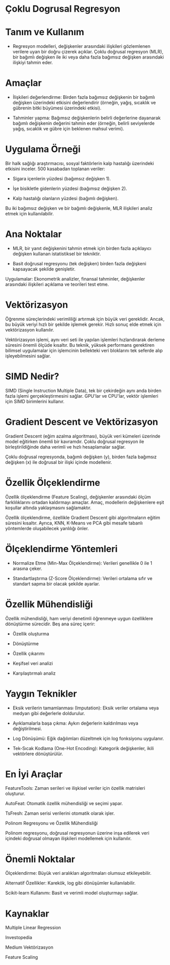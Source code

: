 # Çoklu Dogrusal Regresyon

# Tanım ve Kullanım

- Regresyon modelleri, değişkenler arasındaki ilişkileri gözlemlenen verilere uyan bir doğru çizerek açıklar. Çoklu doğrusal regresyon (MLR), bir bağımlı değişken ile iki veya daha fazla bağımsız değişken arasındaki ilişkiyi tahmin eder.

# Amaçlar

- İlişkileri değerlendirme: Birden fazla bağımsız değişkenin bir bağımlı değişken üzerindeki etkisini değerlendirir (örneğin, yağış, sıcaklık ve gübrenin bitki büyümesi üzerindeki etkisi).

- Tahminler yapma: Bağımsız değişkenlerin belirli değerlerine dayanarak bağımlı değişkenin değerini tahmin eder (örneğin, belirli seviyelerde yağış, sıcaklık ve gübre için beklenen mahsul verimi).

# Uygulama Örneği

Bir halk sağlığı araştırmacısı, sosyal faktörlerin kalp hastalığı üzerindeki etkisini inceler. 500 kasabadan toplanan veriler:

- Sigara içenlerin yüzdesi (bağımsız değişken 1).

- İşe bisikletle gidenlerin yüzdesi (bağımsız değişken 2).

- Kalp hastalığı olanların yüzdesi (bağımlı değişken).

Bu iki bağımsız değişken ve bir bağımlı değişkenle, MLR ilişkileri analiz etmek için kullanılabilir.

# Ana Noktalar

- MLR, bir yanıt değişkenini tahmin etmek için birden fazla açıklayıcı değişken kullanan istatistiksel bir tekniktir.

- Basit doğrusal regresyonu (tek değişken) birden fazla değişkeni kapsayacak şekilde genişletir.

Uygulamalar: Ekonometrik analizler, finansal tahminler, değişkenler arasındaki ilişkileri açıklama ve teorileri test etme.

# Vektörizasyon

Öğrenme süreçlerindeki verimliliği artırmak için büyük veri gereklidir. Ancak, bu büyük veriyi hızlı bir şekilde işlemek gerekir. Hızlı sonuç elde etmek için vektörizasyon kullanılır.

Vektörizasyon işlemi, aynı veri seti ile yapılan işlemleri hızlandırarak derleme süresini önemli ölçüde kısaltır. Bu teknik, yüksek performans gerektiren bilimsel uygulamalar için işlemcinin bellekteki veri bloklarını tek seferde alıp işleyebilmesini sağlar.

# SIMD Nedir?

SIMD (Single Instruction Multiple Data), tek bir çekirdeğin aynı anda birden fazla işlemi gerçekleştirmesini sağlar. GPU'lar ve CPU'lar, vektör işlemleri için SIMD birimlerini kullanır.

# Gradient Descent ve Vektörizasyon

Gradient Descent (eğim azalma algoritması), büyük veri kümeleri üzerinde model eğitirken önemli bir kavramdır. Çoklu doğrusal regresyon ile birleştirildiğinde daha verimli ve hızlı hesaplamalar sağlar.

Çoklu doğrusal regresyonda, bağımlı değişken (y), birden fazla bağımsız değişken (x) ile doğrusal bir ilişki içinde modellenir.

# Özellik Ölçeklendirme

Özellik ölçeklendirme (Feature Scaling), değişkenler arasındaki ölçüm farklılıklarını ortadan kaldırmayı amaçlar. Amaç, modellerin değişkenlere eşit koşullar altında yaklaşmasını sağlamaktır.

Özellik ölçeklendirme, özellikle Gradient Descent gibi algoritmaların eğitim süresini kısaltır. Ayrıca, KNN, K-Means ve PCA gibi mesafe tabanlı yöntemlerde oluşabilecek yanlılığı önler.

# Ölçeklendirme Yöntemleri

- Normalize Etme (Min-Max Ölçeklendirme): Verileri genellikle 0 ile 1 arasına çeker.

- Standartlaştırma (Z-Score Ölçeklendirme): Verileri ortalama sıfır ve standart sapma bir olacak şekilde ayarlar.

# Özellik Mühendisliği

Özellik mühendisliği, ham veriyi denetimli öğrenmeye uygun özelliklere dönüştürme sürecidir. Beş ana süreç içerir:

- Özellik oluşturma

- Dönüştürme

- Özellik çıkarımı

- Keşifsel veri analizi

- Karşılaştırmalı analiz

# Yaygın Teknikler

- Eksik verilerin tamamlanması (Imputation): Eksik veriler ortalama veya medyan gibi değerlerle doldurulur.

- Ayıklamalarla başa çıkma: Aykırı değerlerin kaldırılması veya değiştirilmesi.

- Log Dönüşümü: Eğik dağılımları düzeltmek için log fonksiyonu uygulanır.

- Tek-Sıcak Kodlama (One-Hot Encoding): Kategorik değişkenler, ikili vektörlere dönüştürülür.


# En İyi Araçlar

FeatureTools: Zaman serileri ve ilişkisel veriler için özellik matrisleri oluşturur.

AutoFeat: Otomatik özellik mühendisliği ve seçimi yapar.

TsFresh: Zaman serisi verilerini otomatik olarak işler.

Polinom Regresyonu ve Özellik Mühendisliği

Polinom regresyonu, doğrusal regresyonun üzerine inşa edilerek veri içindeki doğrusal olmayan ilişkileri modellemek için kullanılır.

# Önemli Noktalar

Ölçeklendirme: Büyük veri aralıkları algoritmaları olumsuz etkileyebilir.

Alternatif Özellikler: Karekök, log gibi dönüşümler kullanılabilir.

Scikit-learn Kullanımı: Basit ve verimli model oluşturmayı sağlar.

# Kaynaklar

Multiple Linear Regression

Investopedia

Medium Vektörizasyon

Feature Scaling


